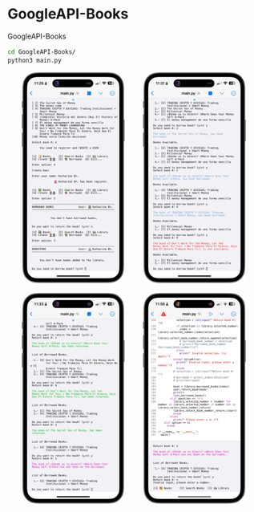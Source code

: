 # GoogleAPI-Books
GoogleAPI-Books 

```sh
cd GoogleAPI-Books/
python3 main.py
```

<p align="center">
  <img src="./screenshot/search.PNG" style="border-radius:6px" width="41%" alt="search book title">
&nbsp; &nbsp; &nbsp; &nbsp;
  <img src="./screenshot/borrowed.PNG" style="border-radius:6px" width="41%" alt="borrowed books">
</p>
<p align="center">
  <img src="./screenshot/returned.PNG" style="border-radius:6px" width="41%" alt="search book title">
&nbsp; &nbsp; &nbsp; &nbsp;
  <img src="./screenshot/list.PNG" style="border-radius:6px" width="41%" alt="borrowed books">
</p>
<!-- <p align="center">
  <img src="./images/gibraltar_europe.png" style="border-radius:6px", width="45% alt="gibraltar chart">
&nbsp; &nbsp; &nbsp; &nbsp;
  <img src="./images/pie_asian_continent.png" style="border-radius:6px", width="45% alt="asian_continent chart">
</p> -->